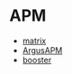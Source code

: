 # APM

- [matrix](https://github.com/Tencent/matrix)
- [ArgusAPM](https://github.com/Qihoo360/ArgusAPM)
- [booster](https://github.com/didi/booster)
